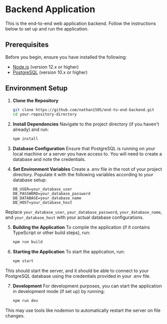 # Backend Application

This is the end-to-end web application backend. Follow the instructions below to set up and run the application.

## Prerequisites

Before you begin, ensure you have installed the following:
- [Node.js](https://nodejs.org/) (version 12.x or higher)
- [PostgreSQL](https://www.postgresql.org/download/) (version 10.x or higher)

## Environment Setup

1. **Clone the Repository**
   ```bash
   git clone https://github.com/nathan1505/end-to-end-backend.git
   cd your-repository-directory
   ```

2. **Install Dependencies**
Navigate to the project directory (if you haven't already) and run:
   ```bash
   npm install
   ```

3. **Database Configuration**
Ensure that PostgreSQL is running on your local machine or a server you have access to. You will need to create a database and note the credentials.

4. **Set Environment Variables**
Create a .env file in the root of your project directory. Populate it with the following variables according to your database setup:
   ```
   DB_USER=your_database_user
   DB_PASSWORD=your_database_password
   DB_DATABASE=your_database_name
   DB_HOST=your_database_host
   ```
Replace `your_database_user`, `your_database_password`, `your_database_name`, and `your_database_host` with your actual database configurations.

5. **Building the Application**
To compile the application (if it contains TypeScript or other build steps), run:
   ```bash
   npm run build
   ```

6. **Starting the Application**
To start the application, run:

   ```bash
   npm start
   ```

This should start the server, and it should be able to connect to your PostgreSQL database using the credentials provided in your .env file.

7. **Development**
For development purposes, you can start the application in development mode (if set up) by running:

   ```bash
   npm run dev
   ```
   
This may use tools like nodemon to automatically restart the server on file changes.
